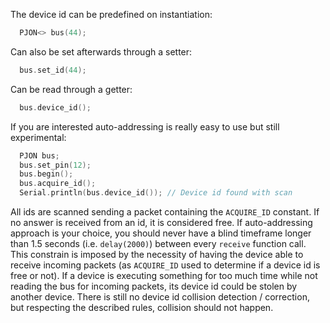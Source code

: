 The device id can be predefined on instantiation:
```cpp  
  PJON<> bus(44);  
```
Can also be set afterwards through a setter:
```cpp  
  bus.set_id(44);  
```
Can be read through a getter:
```cpp  
  bus.device_id();  
```

If you are interested auto-addressing is really easy to use but still experimental:
```cpp  
  PJON bus;
  bus.set_pin(12);
  bus.begin();
  bus.acquire_id();
  Serial.println(bus.device_id()); // Device id found with scan
```
All ids are scanned sending a packet containing the `ACQUIRE_ID` constant. If no answer is received from an id, it is considered free. If auto-addressing approach is your choice, you should never have a blind timeframe longer than 1.5 seconds (i.e. `delay(2000)`) between every `receive` function call. This constrain is imposed by the necessity of having the device able to receive incoming packets (as `ACQUIRE_ID` used to determine if a device id is free or not). If a device is executing something for too much time while not reading the bus for incoming packets, its device id could be stolen by another device. There is still no device id collision detection / correction, but respecting the described rules, collision should not happen.